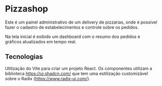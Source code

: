 # Pizzashop

Este é um painel administrativo de um delivery de pizzarias, onde é possível fazer o cadastro de estabelecimentos e controle sobre os pedidos.

Na tela inicial é exibido um dashboard com o resumo dos pedidos e gráficos atualizados em tempo real.

## Tecnologias

Utilização do Vite para criar um projeto React. Os componentes utilizam a biblioteca https://ui.shadcn.com/ que tem uma estilização customizável sobre o Radix (https://www.radix-ui.com/).